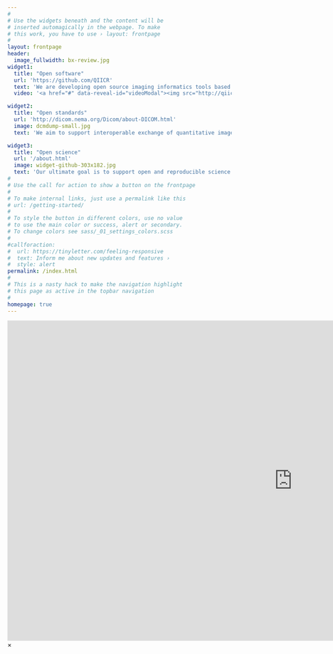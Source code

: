 ```yaml
---
#
# Use the widgets beneath and the content will be
# inserted automagically in the webpage. To make
# this work, you have to use › layout: frontpage
#
layout: frontpage
header:
  image_fullwidth: bx-review.jpg
widget1:
  title: "Open software"
  url: 'https://github.com/QIICR'
  text: 'We are developing open source imaging informatics tools based on <a href="http://slicer.org">3D Slicer</a> to support research workflows of the <a href="http://imaging.cancer.gov/programsandresources/specializedinitiatives/qin">NCI Quantitative Imaging Network</a>.'
  video: '<a href="#" data-reveal-id="videoModal"><img src="http://qiicr.org/images/slicer-youtube.jpg"  width="302" height="182" alt=""/></a>'

widget2:
  title: "Open standards"
  url: 'http://dicom.nema.org/Dicom/about-DICOM.html'
  image: dcmdump-small.jpg
  text: 'We aim to support interoperable exchange of quantitative image analysis results using <a href="http://dicom.nema.org/Dicom/about-DICOM.html">Digital Imaging and Communications in Medicine (DICOM) standard</a>.'

widget3:
  title: "Open science"
  url: '/about.html'
  image: widget-github-303x182.jpg
  text: 'Our ultimate goal is to support open and reproducible science in quantitative imaging biomarker development for cancer imaging research.'
#
# Use the call for action to show a button on the frontpage
#
# To make internal links, just use a permalink like this
# url: /getting-started/
#
# To style the button in different colors, use no value
# to use the main color or success, alert or secondary.
# To change colors see sass/_01_settings_colors.scss
#
#callforaction:
#  url: https://tinyletter.com/feeling-responsive
#  text: Inform me about new updates and features ›
#  style: alert
permalink: /index.html
#
# This is a nasty hack to make the navigation highlight
# this page as active in the topbar navigation
#
homepage: true
---
```


<div id="videoModal" class="reveal-modal large" data-reveal="">
  <div class="flex-video widescreen vimeo" style="display: block;">
    <iframe width="1280" height="720" src="https://www.youtube.com/embed/ikK5uDEmihU" frameborder="0" allowfullscreen></iframe>
  </div>
  <a class="close-reveal-modal">&#215;</a>
</div>
